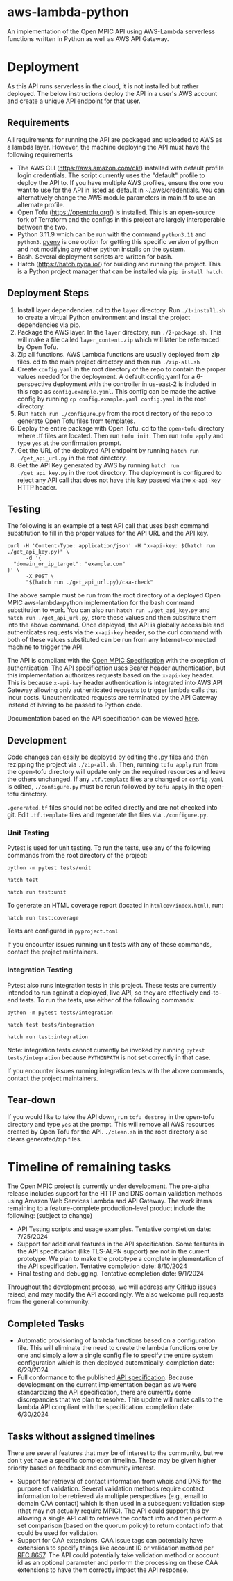 # aws-lambda-python
An implementation of the Open MPIC API using AWS-Lambda serverless functions written in Python as well as AWS API Gateway.

# Deployment
As this API runs serverless in the cloud, it is not installed but rather deployed. The below instructions deploy the API in a user's AWS account and create a unique API endpoint for that user.

## Requirements
All requirements for running the API are packaged and uploaded to AWS as a lambda layer. However, the machine deploying the API must have the following requirements
- The AWS CLI (https://aws.amazon.com/cli/) installed with default profile login credentials. The script currently uses the "default" profile to deploy the API to. If you have multiple AWS profiles, ensure the one you want to use for the API in listed as default in ~/.aws/credentials. You can alternatively change the AWS module parameters in main.tf to use an alternate profile.
- Open Tofu (https://opentofu.org/) is installed. This is an open-source fork of Terraform and the configs in this project are largely interoperable between the two.
- Python 3.11.9 which can be run with the command `python3.11` and `python3`. [pyenv](https://github.com/pyenv/pyenv) is one option for getting this specific version of python and not modifying any other python installs on the system.
- Bash. Several deployment scripts are written for bash.
- Hatch (https://hatch.pypa.io/) for building and running the project. This is a Python project manager that can be installed via `pip install hatch`.

## Deployment Steps
1. Install layer dependencies. cd to the `layer` directory. Run `./1-install.sh` to create a virtual Python environment and install the project dependencies via pip.
2. Package the AWS layer. In the `layer` directory, run `./2-package.sh`. This will make a file called `layer_content.zip` which will later be referenced by Open Tofu.
3. Zip all functions. AWS Lambda functions are usually deployed from zip files. cd to the main project directory and then run `./zip-all.sh`
4. Create `config.yaml` in the root directory of the repo to contain the proper values needed for the deployment. A default config.yaml for a 6-perspective deployment with the controller in us-east-2 is included in this repo as `config.example.yaml`. This config can be made the active config by running `cp config.example.yaml config.yaml` in the root directory.
5. Run `hatch run ./configure.py` from the root directory of the repo to generate Open Tofu files from templates.
7. Deploy the entire package with Open Tofu. cd to the `open-tofu` directory where .tf files are located. Then run `tofu init`. Then run `tofu apply` and type `yes` at the confirmation prompt.
8. Get the URL of the deployed API endpoint by running `hatch run ./get_api_url.py` in the root directory.
9. Get the API Key generated by AWS by running `hatch run ./get_api_key.py` in the root directory. The deployment is configured to reject any API call that does not have this key passed via the `x-api-key` HTTP header.

## Testing
The following is an example of a test API call that uses bash command substitution to fill in the proper values for the API URL and the API key.

```
curl -H 'Content-Type: application/json' -H "x-api-key: $(hatch run ./get_api_key.py)" \
      -d '{
  "domain_or_ip_target": "example.com"
}' \
      -X POST \
      "$(hatch run ./get_api_url.py)/caa-check"
```

The above sample must be run from the root directory of a deployed Open MPIC aws-lambda-python implementation for the bash command substitution to work. You can also run `hatch run ./get_api_key.py` and `hatch run ./get_api_url.py`, store these values and then substitute them into the above command. Once deployed, the API is globally accessible and authenticates requests via the `x-api-key` header, so the curl command with both of these values substituted can be run from any Internet-connected machine to trigger the API.

The API is compliant with the [Open MPIC Specification](https://github.com/open-mpic/open-mpic-specification) with the exception of authentication. The API specification uses Bearer header authentication, but this implementation authorizes requests based on the `x-api-key` header. This is because `x-api-key` header authentication is integrated into AWS API Gateway allowing only authenticated requests to trigger lambda calls that incur costs. Unauthenticated requests are terminated by the API Gateway instead of having to be passed to Python code.

Documentation based on the API specification can be viewed [here](https://open-mpic.org/documentation.html).

## Development
Code changes can easily be deployed by editing the .py files and then rezipping the project via `./zip-all.sh`. Then, running `tofu apply` run from the open-tofu directory will update only on the required resources and leave the others unchanged. If any `.tf.template` files are changed or `config.yaml` is edited, `./configure.py` must be rerun followed by `tofu apply` in the open-tofu directory.

`.generated.tf` files should not be edited directly and are not checked into git. Edit `.tf.template` files and regenerate the files via `./configure.py`.

### Unit Testing
Pytest is used for unit testing. To run the tests, use any of the following commands from the root directory of the project:
```
python -m pytest tests/unit
```
```
hatch test
```
```
hatch run test:unit
```
To generate an HTML coverage report (located in `htmlcov/index.html`), run:
```
hatch run test:coverage
```

Tests are configured in `pyproject.toml` 

If you encounter issues running unit tests with any of these commands, contact the project maintainers.

### Integration Testing
Pytest also runs integration tests in this project. These tests are currently intended to run against a deployed, live API, so they are effectively end-to-end tests. To run the tests, use either of the following commands:
```
python -m pytest tests/integration
```
```
hatch test tests/integration
```
```
hatch run test:integration
```
Note: integration tests cannot currently be invoked by running `pytest tests/integration` because `PYTHONPATH` is not set correctly in that case.

If you encounter issues running integration tests with the above commands, contact the project maintainers.


## Tear-down
If you would like to take the API down, run `tofu destroy` in the open-tofu directory and type `yes` at the prompt. This will remove all AWS resources created by Open Tofu for the API.
`./clean.sh` in the root directory also clears generated/zip files.

# Timeline of remaining tasks

The Open MPIC project is currently under development. The pre-alpha release includes support for the HTTP and DNS domain validation methods using Amazon Web Services Lambda and API Gateway. The work items remaining to a feature-complete production-level product include the following: (subject to change)

- API Testing scripts and usage examples. Tentative completion date: 7/25/2024
- Support for additional features in the API specification. Some features in the API specification (like TLS-ALPN support) are not in the current prototype. We plan to make the prototype a complete implementation of the API specification. Tentative completion date: 8/10/2024
- Final testing and debugging. Tentative completion date: 9/1/2024

Throughout the development process, we will address any GitHub issues raised, and may modify the API accordingly. We also welcome pull requests from the general community.

## Completed Tasks
- Automatic provisioning of lambda functions based on a configuration file. This will eliminate the need to create the lambda functions one by one and simply allow a single config file to specify the entire system configuration which is then deployed automatically. completion date: 6/29/2024
- Full conformance to the published [API specification](https://github.com/open-mpic/open-mpic-specification). Because development on the current implementation began as we were standardizing the API specification, there are currently some discrepancies that we plan to resolve. This update will make calls to the lambda API compliant with the specification. completion date: 6/30/2024

## Tasks without assigned timelines
There are several features that may be of interest to the community, but we don't yet have a specific completion timeline. These may be given higher priority based on feedback and community interest.

- Support for retrieval of contact information from whois and DNS for the purpose of validation. Several validation methods require contact information to be retrieved via multiple perspectives (e.g., email to domain CAA contact) which is then used in a subsequent validation step (that may not actually require MPIC). The API could support this by allowing a single API call to retrieve the contact info and then perform a set comparison (based on the quorum policy) to return contact info that could be used for validation.
- Support for CAA extensions. CAA issue tags can potentially have extensions to specify things like account ID or validation method per [RFC 8657](https://datatracker.ietf.org/doc/html/rfc8657). The API could potentially take validation method or account id as an optional parameter and perform the processing on these CAA extensions to have them correctly impact the API response.
